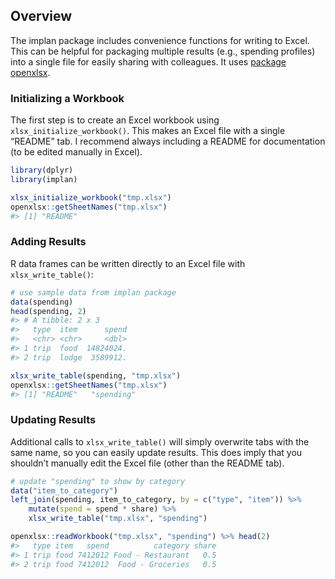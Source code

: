 
<!-- write-excel.md is generated from write-excel.Rmd. Please edit that file -->

## Overview

The implan package includes convenience functions for writing to Excel.
This can be helpful for packaging multiple results (e.g., spending
profiles) into a single file for easily sharing with colleagues. It uses
[package openxlsx](https://ycphs.github.io/openxlsx/index.html).

### Initializing a Workbook

The first step is to create an Excel workbook using
`xlsx_initialize_workbook()`. This makes an Excel file with a single
“README” tab. I recommend always including a README for documentation
(to be edited manually in Excel).

``` r
library(dplyr)
library(implan)

xlsx_initialize_workbook("tmp.xlsx")
openxlsx::getSheetNames("tmp.xlsx")
#> [1] "README"
```

### Adding Results

R data frames can be written directly to an Excel file with
`xlsx_write_table()`:

``` r
# use sample data from implan package
data(spending)
head(spending, 2)
#> # A tibble: 2 x 3
#>   type  item      spend
#>   <chr> <chr>     <dbl>
#> 1 trip  food  14824024.
#> 2 trip  lodge  3589912.

xlsx_write_table(spending, "tmp.xlsx")
openxlsx::getSheetNames("tmp.xlsx")
#> [1] "README"   "spending"
```

### Updating Results

Additional calls to `xlsx_write_table()` will simply overwrite tabs with
the same name, so you can easily update results. This does imply that
you shouldn’t manually edit the Excel file (other than the README tab).

``` r
# update "spending" to show by category
data("item_to_category") 
left_join(spending, item_to_category, by = c("type", "item")) %>%
    mutate(spend = spend * share) %>%
    xlsx_write_table("tmp.xlsx", "spending")

openxlsx::readWorkbook("tmp.xlsx", "spending") %>% head(2)
#>   type item   spend          category share
#> 1 trip food 7412012 Food - Restaurant   0.5
#> 2 trip food 7412012  Food - Groceries   0.5
```

